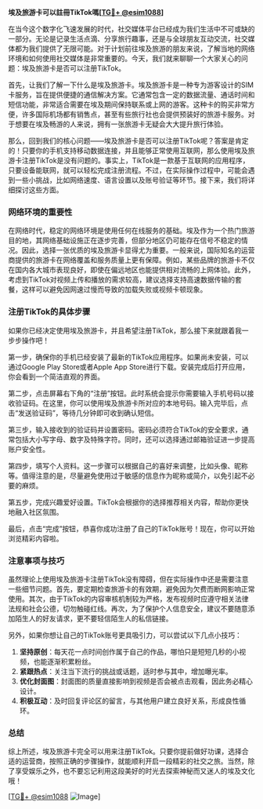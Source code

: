 **埃及旅游卡可以註冊TikTok嗎[[TG💪+ @esim1088](https://t.me/s/esim1088)]**

在当今这个数字化飞速发展的时代，社交媒体平台已经成为我们生活中不可或缺的一部分。无论是记录生活点滴、分享旅行趣事，还是与全球朋友互动交流，社交媒体都为我们提供了无限可能。对于计划前往埃及旅游的朋友来说，了解当地的网络环境和如何使用社交媒体是非常重要的。今天，我们就来聊聊一个大家关心的问题：埃及旅游卡是否可以注册TikTok。

首先，让我们了解一下什么是埃及旅游卡。埃及旅游卡是一种专为游客设计的SIM卡服务，旨在提供便捷的通信解决方案。它通常包含一定的数据流量、通话时间和短信功能，非常适合需要在埃及期间保持联系或上网的游客。这种卡的购买非常方便，许多国际机场都有销售点，甚至有些旅行社也会提供预装好的旅游卡服务。对于想要在埃及畅游的人来说，拥有一张旅游卡无疑会大大提升旅行体验。

那么，回到我们的核心问题——埃及旅游卡是否可以注册TikTok呢？答案是肯定的！只要你的手机支持移动数据连接，并且能够正常使用互联网，那么使用埃及旅游卡注册TikTok是没有问题的。事实上，TikTok是一款基于互联网的应用程序，只要设备能联网，就可以轻松完成注册流程。不过，在实际操作过程中，可能会遇到一些小挑战，比如网络速度、语言设置以及账号验证等环节。接下来，我们将详细探讨这些方面。

### 网络环境的重要性

在网络时代，稳定的网络环境是使用任何在线服务的基础。埃及作为一个热门旅游目的地，其网络基础设施正在逐步完善，但部分地区仍可能存在信号不稳定的情况。因此，选择一张优质的埃及旅游卡显得尤为重要。一般来说，国际知名的运营商提供的旅游卡在网络覆盖和服务质量上更有保障。例如，某些品牌的旅游卡不仅在国内各大城市表现良好，即使在偏远地区也能提供相对流畅的上网体验。此外，考虑到TikTok对视频上传和播放的需求较高，建议选择支持高速数据传输的套餐，这样可以避免因网速过慢而导致的加载失败或视频卡顿现象。

### 注册TikTok的具体步骤

如果你已经决定使用埃及旅游卡，并且希望注册TikTok，那么接下来就跟着我一步步操作吧！

第一步，确保你的手机已经安装了最新的TikTok应用程序。如果尚未安装，可以通过Google Play Store或者Apple App Store进行下载。安装完成后打开应用，你会看到一个简洁直观的界面。

第二步，点击屏幕右下角的“注册”按钮。此时系统会提示你需要输入手机号码以接收验证码。在这里，你可以使用埃及旅游卡所对应的本地号码。输入完毕后，点击“发送验证码”，等待几分钟即可收到确认短信。

第三步，输入接收到的验证码并设置密码。密码必须符合TikTok的安全要求，通常包括大小写字母、数字及特殊字符。同时，还可以选择通过邮箱验证进一步提高账户安全性。

第四步，填写个人资料。这一步骤可以根据自己的喜好来调整，比如头像、昵称等。值得注意的是，尽量避免使用过于敏感的信息作为昵称或简介，以免引起不必要的麻烦。

第五步，完成兴趣爱好设置。TikTok会根据你的选择推荐相关内容，帮助你更快地融入社区氛围。

最后，点击“完成”按钮，恭喜你成功注册了自己的TikTok账号！现在，你可以开始浏览精彩内容啦。

### 注意事项与技巧

虽然理论上使用埃及旅游卡注册TikTok没有障碍，但在实际操作中还是需要注意一些细节问题。首先，要定期检查旅游卡的有效期，避免因为欠费而断网影响正常使用。其次，由于TikTok的内容审核机制较为严格，发布视频时应遵守相关法律法规和社会公德，切勿触碰红线。再次，为了保护个人信息安全，建议不要随意添加陌生人的好友请求，更不要轻信陌生人的私信链接。

另外，如果你想让自己的TikTok账号更具吸引力，可以尝试以下几点小技巧：

1. **坚持原创**：每天花一点时间创作属于自己的作品，哪怕只是短短几秒的小视频，也能逐渐积累粉丝。
2. **紧跟热点**：关注当下流行的挑战或话题，适时参与其中，增加曝光率。
3. **优化封面图**：封面图的质量直接影响到视频是否会被点击观看，因此务必精心设计。
4. **积极互动**：及时回复评论区的留言，与其他用户建立良好关系，形成良性循环。

### 总结

综上所述，埃及旅游卡完全可以用来注册TikTok。只要你提前做好功课，选择合适的运营商，按照正确的步骤操作，就能顺利开启一段精彩的社交之旅。当然，除了享受娱乐之外，也不要忘记利用这段美好的时光去探索神秘而又迷人的埃及文化哦！

[[TG💪+ @esim1088](https://t.me/s/esim1088) ![Image](https://i.postimg.cc/4NQfJmqS/Snipaste-2025-05-13-00-14-12.png)]